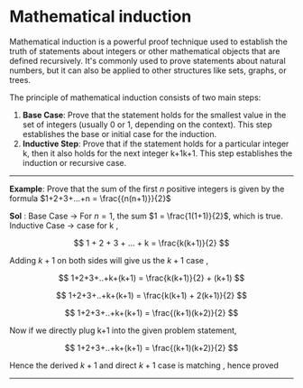 # Mathematical induction

Mathematical induction is a powerful proof technique used to establish the truth of statements about integers or other mathematical objects that are defined recursively. It's commonly used to prove statements about natural numbers, but it can also be applied to other structures like sets, graphs, or trees.

The principle of mathematical induction consists of two main steps:

1. **Base Case**: Prove that the statement holds for the smallest value in the set of integers (usually 0 or 1, depending on the context). This step establishes the base or initial case for the induction.
2. **Inductive Step**: Prove that if the statement holds for a particular integer k, then it also holds for the next integer k+1k+1. This step establishes the induction or recursive case.

---

**Example**: Prove that the sum of the first $n$ positive integers is given by the formula $1+2+3+...+n = \frac{{n(n+1)}}{2}$

**Sol** : 
Base Case → For $n=1$, the sum $1 = \frac{1(1+1)}{2}$, which is true.
Inductive Case → 
case for k , 

$$
1 + 2 + 3 + ... + k = \frac{k(k+1)}{2}
$$

Adding $k+1$ on both sides will give us the $k+1$ case ,

 

$$
1+2+3+..+k+(k+1) = \frac{k(k+1)}{2} + (k+1)
$$

$$
1+2+3+..+k+(k+1) = \frac{k(k+1) + 2(k+1)}{2}
$$

$$
1+2+3+..+k+(k+1) = \frac{(k+1)(k+2)}{2}
$$

Now if we directly plug k+1 into the given problem statement,

$$
1+2+3+..+k+(k+1) = \frac{(k+1)(k+2)}{2}
$$

Hence the derived $k+1$  and direct $k+1$  case is matching , hence proved

---